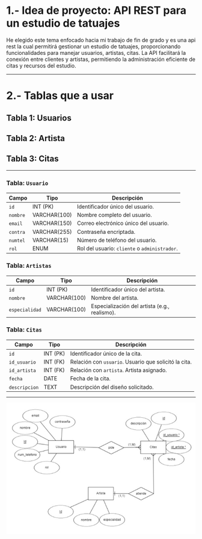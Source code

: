 # **1.- Idea de proyecto: API REST para un estudio de tatuajes**

He elegido este tema enfocado hacia mi trabajo de fin de grado y es una api rest la cual permitirá gestionar un estudio de tatuajes, proporcionando funcionalidades para manejar usuarios, artistas, citas.
La API facilitará la conexión entre clientes y artistas, permitiendo la administración eficiente de citas y recursos del estudio.

---
# **2.- Tablas que a usar**

## Tabla 1: Usuarios
## Tabla 2: Artista
## Tabla 3: Citas

---
### Tabla: `Usuario`
| Campo    | Tipo          | Descripción                                   |
|----------|---------------|-----------------------------------------------|
| `id`     | INT (PK)      | Identificador único del usuario.              |
| `nombre` | VARCHAR(100)  | Nombre completo del usuario.                  |
| `email`  | VARCHAR(150)  | Correo electrónico único del usuario.         |
| `contra` | VARCHAR(255)  | Contraseña encriptada.                        |
| `numtel` | VARCHAR(15)   | Número de teléfono del usuario.               |
| `rol`    | ENUM          | Rol del usuario: `cliente` o `administrador`. |


### Tabla: `Artistas`
| Campo          | Tipo          | Descripción                                    |
|----------------|---------------|------------------------------------------------|
| `id`           | INT (PK)      | Identificador único del artista.               |
| `nombre`       | VARCHAR(100)  | Nombre del artista.                            |
| `especialidad` | VARCHAR(100)  | Especialización del artista (e.g., realismo).  |


### Tabla: `Citas`
| Campo         | Tipo          | Descripción                                           |
|---------------|---------------|-------------------------------------------------------|
| `id`          | INT (PK)      | Identificador único de la cita.                       |
| `id_usuario`  | INT (FK)      | Relación con `usuario`. Usuario que solicitó la cita. |
| `id_artista`  | INT (FK)      | Relación con `artista`. Artista asignado.             |
| `fecha`       | DATE          | Fecha de la cita.                                     |
| `descripcion` | TEXT          | Descripción del diseño solicitado.                    |

--- 
![Diagrama Entidad relacion de las tablas Usuario, Citas, Artistas](Diagrama%20Entidad-Relacion.jpeg)